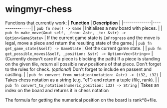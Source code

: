 # wingmyr-chess

Functions that currently work:
| **Function** | **Description** |
|--------------|-----------------|
| `pub fn new() -> Game` | Initialises a new board with pieces. |
| `pub fn make_move(&mut self, _from: &str, _to: &str) -> Option<GameState>` | If the current game state is `InProgress` and the move is legal, move a piece and return the resulting state of the game.|
| `pub fn get_game_state(&self) -> GameState` | Get the current game state. |
| `pub fn get_possible_moves(&self, _position: &str) -> Option<Vec<String>>` | (Currently doesn't care if a piece is blocking the path) If a piece is standing on the given tile, return all possible new positions of that piece. Don't forget to the rules for check. _(optional)_ Don't forget to include en passent and castling. |
| `pub fn convert_from_notation(notation: &str) -> (i32, i32)` | Takes chess notation as a string (e.g. "e1") and return a tuple (file, rank). |
| `pub fn convert_to_notation(numeric_position: i32) -> String` | Takes an index on the board and returns it in chess notation

The formula for getting the numerical position on the board is rank*8+file.
